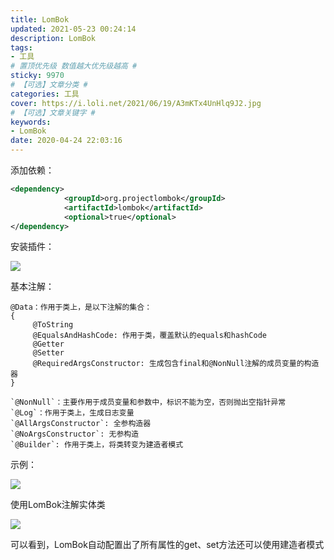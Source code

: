 ```yaml
---
title: LomBok
updated: 2021-05-23 00:24:14
description: LomBok
tags:
- 工具
# 置顶优先级 数值越大优先级越高 #
sticky: 9970
# 【可选】文章分类 #
categories: 工具
cover: https://i.loli.net/2021/06/19/A3mKTx4UnHlq9J2.jpg
# 【可选】文章关键字 #
keywords:
- LomBok
date: 2020-04-24 22:03:16
---
```


添加依赖：

```xml
<dependency>
            <groupId>org.projectlombok</groupId>
            <artifactId>lombok</artifactId>
            <optional>true</optional>
</dependency>
```

安装插件：

![](https://i.loli.net/2021/06/19/8n4IcPqYTBtvKC1.png)

基本注解：

```text
@Data：作用于类上，是以下注解的集合：
{
     @ToString
     @EqualsAndHashCode: 作用于类，覆盖默认的equals和hashCode
     @Getter
     @Setter
     @RequiredArgsConstructor: 生成包含final和@NonNull注解的成员变量的构造器
}
```

``` text
`@NonNull`：主要作用于成员变量和参数中，标识不能为空，否则抛出空指针异常
`@Log`：作用于类上，生成日志变量
`@AllArgsConstructor`: 全参构造器
`@NoArgsConstructor`: 无参构造
`@Builder`: 作用于类上，将类转变为建造者模式
```

示例：

![](https://i.loli.net/2021/06/19/WIb4DEi2y6aB9nH.png)

使用LomBok注解实体类

![](https://i.loli.net/2021/06/19/3lmC4rK17H86vxz.png)

可以看到，LomBok自动配置出了所有属性的get、set方法还可以使用建造者模式
